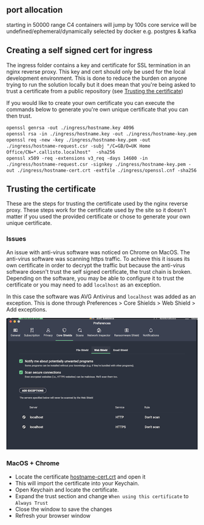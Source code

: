 ## port allocation
starting in 50000 range
C4 containers will jump by 100s 
core service will be undefined/ephemeral/dynamically selected by docker e.g. postgres & kafka

## Creating a self signed cert for ingress
The ingress folder contains a key and certificate for SSL termination in an nginx reverse proxy.
This key and cert should only be used for the local development environment. This is done to
reduce the burden on anyone trying to run the solution locally but it does mean that you're
being asked to trust a certificate from a public repository 
(see [Trusting the certificate](#trusting-the-certificate))

If you would like to create your own certificate you can execute the commands below to generate
you're own unique certificate that you can then trust.

```
openssl genrsa -out ./ingress/hostname.key 4096
openssl rsa -in ./ingress/hostname.key -out ./ingress/hostname-key.pem
openssl req -new -key ./ingress/hostname-key.pem -out ./ingress/hostname-request.csr -subj "/C=GB/O=UK Home Office/CN=*.callisto.localhost"  -sha256
openssl x509 -req -extensions v3_req -days 14600 -in ./ingress/hostname-request.csr -signkey ./ingress/hostname-key.pem -out ./ingress/hostname-cert.crt -extfile ./ingress/openssl.cnf -sha256
```

## Trusting the certificate

These are the steps for trusting the certificate used by the nginx reverse proxy. These steps work
for the certificate used by the site so it doesn't matter if you used the provided certificate
or chose to generate your own unique certificate.

### Issues

An issue with anti-virus software was noticed on Chrome on MacOS. The anti-virus software
was scanning https traffic. To achieve this it issues its own certificate in order to decrypt the
traffic but because the anti-virus software doesn't trust the self signed certificate, the
trust chain is broken. Depending on the software, you may be able to configure it to trust the
certificate or you may need to add `localhost` as an exception.

In this case the software was AVG Antivirus and `localhost` was added as an exception. This is
done through Preferences > Core Shields > Web Shield > Add exceptions.

![Add exception in AVG Antivirus](./avg_exception.png)

### MacOS + Chrome
* Locate the certificate [hostname-cert.crt](./ingress/hostname-cert.crt) and open it
* This will import the certificate into your Keychain.
* Open Keychain and locate the certificate.
* Expand the trust section and change `When using this certificate` to `Always Trust`
* Close the window to save the changes
* Refresh your browser window
